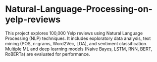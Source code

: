 # Natural-Language-Processing-on-yelp-reviews
This project explores 100,000 Yelp reviews using Natural Language Processing (NLP) techniques. It includes exploratory data analysis, text mining (POS, n-grams, Word2Vec, LDA), and sentiment classification. Multiple ML and deep learning models (Naive Bayes, LSTM, RNN, BERT, RoBERTa) are evaluated for performance.
